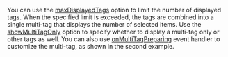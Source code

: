 You can use the [maxDisplayedTags](/Documentation/ApiReference/UI_Widgets/dxTagBox/Configuration/#maxDisplayedTags) option to limit the number of displayed tags. When the specified limit is exceeded, the tags are combined into a single multi-tag that displays the number of selected items. Use the [showMultiTagOnly](/Documentation/ApiReference/UI_Widgets/dxTagBox/Configuration/#showMultiTagOnly) option to specify whether to display a multi-tag only or other tags as well. You can also use [onMultiTagPreparing](/Documentation/ApiReference/UI_Widgets/dxTagBox/Configuration/#onMultiTagPreparing) event handler to customize the multi-tag, as shown in the second example.